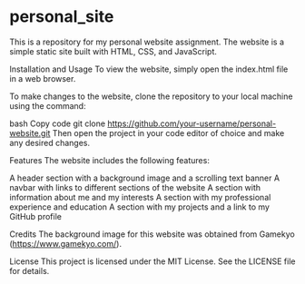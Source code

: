 # personal_site
This is a repository for my personal website assignment. The website is a simple static site built with HTML, CSS, and JavaScript.

Installation and Usage
To view the website, simply open the index.html file in a web browser.

To make changes to the website, clone the repository to your local machine using the command:

bash
Copy code
git clone https://github.com/your-username/personal-website.git
Then open the project in your code editor of choice and make any desired changes.

Features
The website includes the following features:

A header section with a background image and a scrolling text banner
A navbar with links to different sections of the website
A section with information about me and my interests
A section with my professional experience and education
A section with my projects and a link to my GitHub profile

Credits
The background image for this website was obtained from Gamekyo (https://www.gamekyo.com/).

License
This project is licensed under the MIT License. See the LICENSE file for details.
